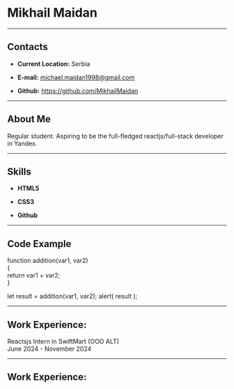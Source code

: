 # Mikhail Maidan

---

## Contacts

- **Current Location:** Serbia
* **E-mail:** michael.maidan1998@gmail.com
+ **Github:** https://github.com/MikhailMaidan
---


## About Me

Regular student. Aspiring to be the full-fledged reactjs/full-stack developer in Yandex.

---

## Skills

- **HTML5** 
* **CSS3** 
+ **Github** 

---

## Code Example

function addition(var1, var2)   
{  
  return var1 + var2;  
}  

let result = addition(var1, var2);
alert( result );

---

## Work Experience:

Reactsjs Intern in SwiftMart (OOO ALT)  
June 2024 - November 2024

---

## Work Experience:



